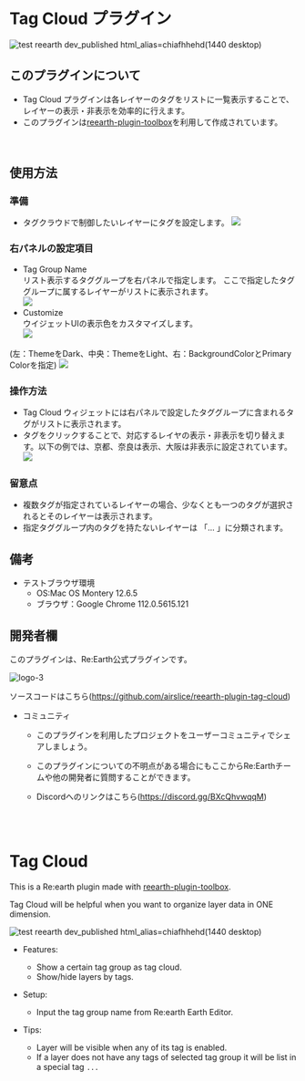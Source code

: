 # Tag Cloud プラグイン

![test reearth dev_published html_alias=chiafhhehd(1440 desktop)](https://user-images.githubusercontent.com/21994748/182887355-a26709cc-d3db-4f47-86ac-c04c021b9207.png)

## このプラグインについて
- Tag Cloud プラグインは各レイヤーのタグをリストに一覧表示することで、レイヤーの表示・非表示を効率的に行えます。<br>
- このプラグインは[reearth-plugin-toolbox](https://github.com/airslice/reearth-plugin-toolbox)を利用して作成されています。

　
## 使用方法
### 準備
- タグクラウドで制御したいレイヤーにタグを設定します。
![](https://github.com/airslice/reearth-plugin-tag-cloud/assets/13118515/aafd9e53-045c-4e2b-859e-c6bdc0d6657a)



### 右パネルの設定項目


- Tag Group Name <br>
    リスト表示するタググループを右パネルで指定します。
    ここで指定したタググループに属するレイヤーがリストに表示されます。<br>
    ![](https://github.com/airslice/reearth-plugin-tag-cloud/assets/13118515/462970c0-322a-49dc-bc74-1c7afe89302d)
- Customize <br>
    ウイジェットUIの表示色をカスタマイズします。<br>
    ![](https://github.com/airslice/reearth-plugin-tag-cloud/assets/13118515/eb4a05b3-4010-46c8-9f19-b39da3063f81)


(左：ThemeをDark、中央：ThemeをLight、右：BackgroundColorとPrimary Colorを指定)
![](https://github.com/airslice/reearth-plugin-tag-cloud/assets/13118515/2de9e4f4-30bf-4ca9-88b2-fa58eb26861a)

### 操作方法


- Tag Cloud ウィジェットには右パネルで設定したタググループに含まれるタグがリストに表示されます。
- タグをクリックすることで、対応するレイヤの表示・非表示を切り替えます。以下の例では、京都、奈良は表示、大阪は非表示に設定されています。<br>
    ![](https://github.com/airslice/reearth-plugin-tag-cloud/assets/13118515/105af2c4-3b7e-4020-bc22-3092858c81b3)


### 留意点
- 複数タグが指定されているレイヤーの場合、少なくとも一つのタグが選択されるとそのレイヤーは表示されます。
- 指定タググループ内のタグを持たないレイヤーは 「... 」に分類されます。
## 備考
- テストブラウザ環境
  - OS:Mac OS Montery 12.6.5
  - ブラウザ：Google Chrome 112.0.5615.121

## 開発者欄

このプラグインは、Re:Earth公式プラグインです。

![logo-3](https://github.com/airslice/reearth-plugin-tag-cloud/assets/13118515/937a85ee-0b13-492a-9525-1b76583468d0)


ソースコードはこちら(https://github.com/airslice/reearth-plugin-tag-cloud)

- コミュニティ

  - このプラグインを利用したプロジェクトをユーザーコミュニティでシェアしましょう。

  - このプラグインについての不明点がある場合にもここからRe:Earthチームや他の開発者に質問することができます。

  - Discordへのリンクはこちら(https://discord.gg/BXcQhvwqqM)

<br>
<br>

# Tag Cloud

This is a Re:earth plugin made with [reearth-plugin-toolbox](https://github.com/airslice/reearth-plugin-toolbox).

Tag Cloud will be helpful when you want to organize layer data in ONE dimension.

![test reearth dev_published html_alias=chiafhhehd(1440 desktop)](https://user-images.githubusercontent.com/21994748/182887355-a26709cc-d3db-4f47-86ac-c04c021b9207.png)

- Features:
  - Show a certain tag group as tag cloud.
  - Show/hide layers by tags.
  
- Setup:
  - Input the tag group name from Re:earth Earth Editor.

- Tips:
  - Layer will be visible when any of its tag is enabled.
  - If a layer does not have any tags of selected tag group it will be list in a special tag `...`
